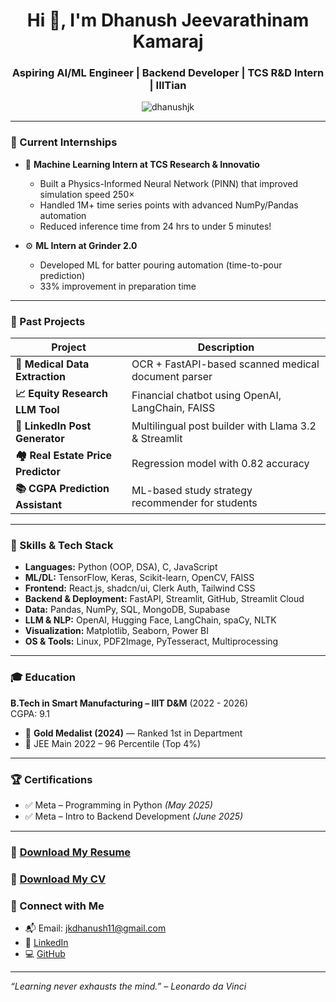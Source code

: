 <h1 align="center">Hi 👋, I'm Dhanush Jeevarathinam Kamaraj</h1>
<h3 align="center">Aspiring AI/ML Engineer | Backend Developer | TCS R&D Intern | IIITian</h3>

<p align="center">
  <img src="https://komarev.com/ghpvc/?username=dhanushjk&label=Profile%20views&color=0e75b6&style=flat" alt="dhanushjk" />
</p>

---

### 🔭 Current Internships
- 🧠 **Machine Learning Intern at TCS Research & Innovatio**
  - Built a Physics-Informed Neural Network (PINN) that improved simulation speed 250×
  - Handled 1M+ time series points with advanced NumPy/Pandas automation
  - Reduced inference time from 24 hrs to under 5 minutes!

- ⚙️ **ML Intern at Grinder 2.0**
  - Developed ML for batter pouring automation (time-to-pour prediction)
  - 33% improvement in preparation time

---

### 💼 Past Projects
| Project | Description |
|--------|-------------|
| **🧾 Medical Data Extraction** | OCR + FastAPI-based scanned medical document parser |
| **📈 Equity Research LLM Tool** | Financial chatbot using OpenAI, LangChain, FAISS |
| **💬 LinkedIn Post Generator** | Multilingual post builder with Llama 3.2 & Streamlit |
| **🏘️ Real Estate Price Predictor** | Regression model with 0.82 accuracy |
| **📚 CGPA Prediction Assistant** | ML-based study strategy recommender for students |

---

### 🧠 Skills & Tech Stack
- **Languages:** Python (OOP, DSA), C, JavaScript
- **ML/DL:** TensorFlow, Keras, Scikit-learn, OpenCV, FAISS
- **Frontend:** React.js, shadcn/ui, Clerk Auth, Tailwind CSS
- **Backend & Deployment:** FastAPI, Streamlit, GitHub, Streamlit Cloud
- **Data:** Pandas, NumPy, SQL, MongoDB, Supabase
- **LLM & NLP:** OpenAI, Hugging Face, LangChain, spaCy, NLTK
- **Visualization:** Matplotlib, Seaborn, Power BI
- **OS & Tools:** Linux, PDF2Image, PyTesseract, Multiprocessing

---

### 🎓 Education
**B.Tech in Smart Manufacturing – IIIT D&M** (2022 - 2026)  
CGPA: 9.1  
- 🥇 **Gold Medalist (2024)** — Ranked 1st in Department
- 🧠 JEE Main 2022 – 96 Percentile (Top 4%)

---

### 🏆 Certifications
- ✅ Meta – Programming in Python *(May 2025)*
- ✅ Meta – Intro to Backend Development *(June 2025)*

---

### 📄 [Download My Resume](https://drive.google.com/file/d/1lAFx_LKp5q_81GsZazazkkoYIBMILksC/view?usp=drive_link)
### 📄 [Download My CV](https://drive.google.com/file/d/1XmxeeJI3xZ3d-O7uWGIpd_gdULvDsB9n/view?usp=drive_link)

### 🔗 Connect with Me
- 📬 Email: jkdhanush11@gmail.com  
- 💼 [LinkedIn](https://www.linkedin.com/in/dhanushjk)
- 💻 [GitHub](https://github.com/JKDhanush)

---

_“Learning never exhausts the mind.” – Leonardo da Vinci_

